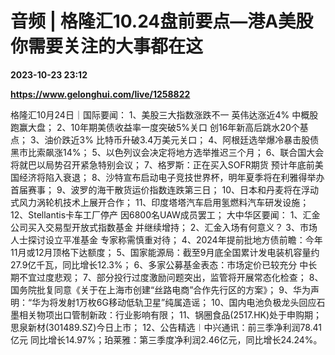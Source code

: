 # 音频 | 格隆汇10.24盘前要点—港A美股你需要关注的大事都在这

**2023-10-23 23:12**

**https://www.gelonghui.com/live/1258822**

格隆汇10月24日｜国际要闻： 1、美股三大指数涨跌不一 英伟达涨近4% 中概股跑赢大盘； 2、10年期美债收益率一度突破5%关口 创16年新高后跳水20个基点； 3、油价跌近3% 比特币升破3.4万美元关口； 4、阿根廷选举爆冷暴击股债 黑市比索飙涨14%； 5、以色列议会决定将地方选举推迟三个月； 6、联合国大会将就巴以局势召开紧急特别会议； 7、格罗斯：正在买入SOFR期货 预计年底前美国经济将陷入衰退； 8、沙特宣布启动电子竞技世界杯，明年夏季将在利雅得举办首届赛事； 9、波罗的海干散货运价指数连跌第三日； 10、日本和丹麦将在浮动式风力涡轮机技术上展开合作； 11、印度塔塔汽车启用氢燃料汽车研发设施； 12、Stellantis卡车工厂停产 因6800名UAW成员罢工； 大中华区要闻： 1、汇金公司买入交易型开放式指数基金 并继续增持； 2、汇金入场有何意义？ 3、市场人士探讨设立平准基金 专家称需慎重对待； 4、2024年提前批地方债前瞻：今年11月或12月顶格下达额度； 5、国家能源局：截至9月底全国累计发电装机容量约27.9亿千瓦，同比增长12.3%； 6、多家公募基金表态：市场定价已较充分 中长期不宜过度悲观； 7、部分投行过度激励问题突出，监管将开展常态化检查； 8、国务院批复同意《关于在上海市创建“丝路电商”合作先行区的方案》； 9、华为声明：“华为将发射1万枚6G移动低轨卫星”纯属造谣； 10、国内电池负极龙头回应石墨相关物项出口管制新政：行业影响有限； 11、锅圈食品(2517.HK)处于申购期；思泉新材(301489.SZ)今日上市； 12、公告精选︱中兴通讯：前三季净利润78.41亿元 同比增长14.97%；珀莱雅：第三季度净利润2.46亿元，同比增长24.24%。